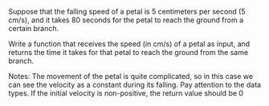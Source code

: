 Suppose that the falling speed of a petal is 5 centimeters per second (5 cm/s), and it takes 80 seconds for the petal to reach the ground from a certain branch.

Write a function that receives the speed (in cm/s) of a petal as input, and returns the time it takes for that petal to reach the ground from the same branch.

Notes:
The movement of the petal is quite complicated, so in this case we can see the velocity as a constant during its falling.
Pay attention to the data types.
If the initial velocity is non-positive, the return value should be 0